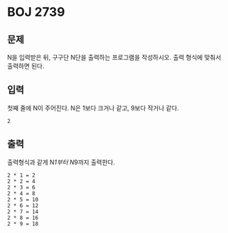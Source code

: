 # BOJ 2739

## 문제

N을 입력받은 뒤, 구구단 N단을 출력하는 프로그램을 작성하시오. 출력 형식에 맞춰서 출력하면 된다.



## 입력

첫째 줄에 N이 주어진다. N은 1보다 크거나 같고, 9보다 작거나 같다.

```
2
```

## 출력

출력형식과 같게 N*1부터 N*9까지 출력한다.

```
2 * 1 = 2
2 * 2 = 4
2 * 3 = 6
2 * 4 = 8
2 * 5 = 10
2 * 6 = 12
2 * 7 = 14
2 * 8 = 16
2 * 9 = 18
```